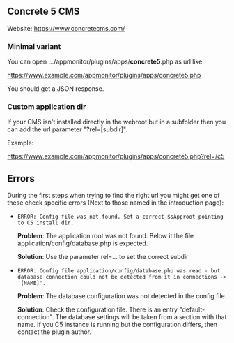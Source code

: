## Concrete 5 CMS

Website: <https://www.concretecms.com/>

### Minimal variant

You can open .../appmonitor/plugins/apps/**concrete5**.php as url like

<https://www.example.com/appmonitor/plugins/apps/concrete5.php>

You should get a JSON response.

### Custom application dir

If your CMS isn't installed directly in the webroot but in a subfolder then you can add the url parameter "?rel=[subdir]".

Example:

<https://www.example.com/appmonitor/plugins/apps/concrete5.php?rel=/c5>

## Errors

During the first steps when trying to find the right url you might get one of these check specific errors (Next to those named in the introduction page):

* `ERROR: Config file was not found. Set a correct $sApproot pointing to C5 install dir.`

    **Problem**: The application root was not found. Below it the file application/config/database.php is expected.

    **Solution**: Use the parameter rel=... to set the correct subdir

* `ERROR: Config file application/config/database.php was read - but database connection could not be detected from it in connections -> '[NAME]'.`

    **Problem**: The database configuration was not detected in the config file.

    **Solution**: Check the configuration file. There is an entry "default-connection". The database settings will be taken from a section with that name. If you C5 instance is running but the configuration differs, then contact the plugin author.
